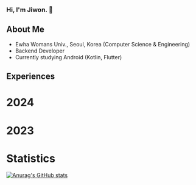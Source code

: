 ### Hi, I'm Jiwon. 👋


## About Me
- Ewha Womans Univ., Seoul, Korea (Computer Science & Engineering)
- Backend Developer
- Currently studying Android (Kotlin, Flutter)


## Experiences
# 2024

# 2023




# Statistics
[![Anurag's GitHub stats](https://github-readme-stats.vercel.app/api?username=tunaunnie)](https://github.com/anuraghazra/github-readme-stats)

